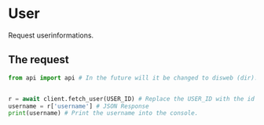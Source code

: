# User


Request userinformations.


## The request
```py
from api import api # In the future will it be changed to disweb (dir).


r = await client.fetch_user(USER_ID) # Replace the USER_ID with the id from a user.
username = r['username'] # JSON Response
print(username) # Print the username into the console.
